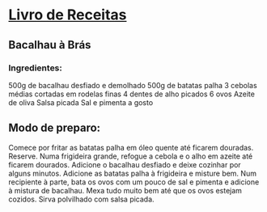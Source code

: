 # [Livro de Receitas](../README.md)

## Bacalhau à Brás

### Ingredientes:

500g de bacalhau desfiado e demolhado
500g de batatas palha
3 cebolas médias cortadas em rodelas finas
4 dentes de alho picados
6 ovos
Azeite de oliva
Salsa picada
Sal e pimenta a gosto

## Modo de preparo:

Comece por fritar as batatas palha em óleo quente até ficarem douradas. Reserve.
Numa frigideira grande, refogue a cebola e o alho em azeite até ficarem dourados.
Adicione o bacalhau desfiado e deixe cozinhar por alguns minutos.
Adicione as batatas palha à frigideira e misture bem.
Num recipiente à parte, bata os ovos com um pouco de sal e pimenta e adicione à mistura de bacalhau.
Mexa tudo muito bem até que os ovos estejam cozidos.
Sirva polvilhado com salsa picada.